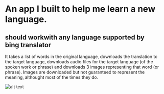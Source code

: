 # An app I built to help me learn a new language.

## should workwith any language supported by bing translator

It takes a list of words in the original language, downloads the translation to the target language, downloads audio files for the target language (of the spoken work or phrase)
and downloads 3 images representing that word (or phrase). Images are downloaded but not guaranteed to represent the meaning, althought most of the times they do.

![alt text](https://i.imgur.com/ezt6f6B.png "Awesome GUI")
